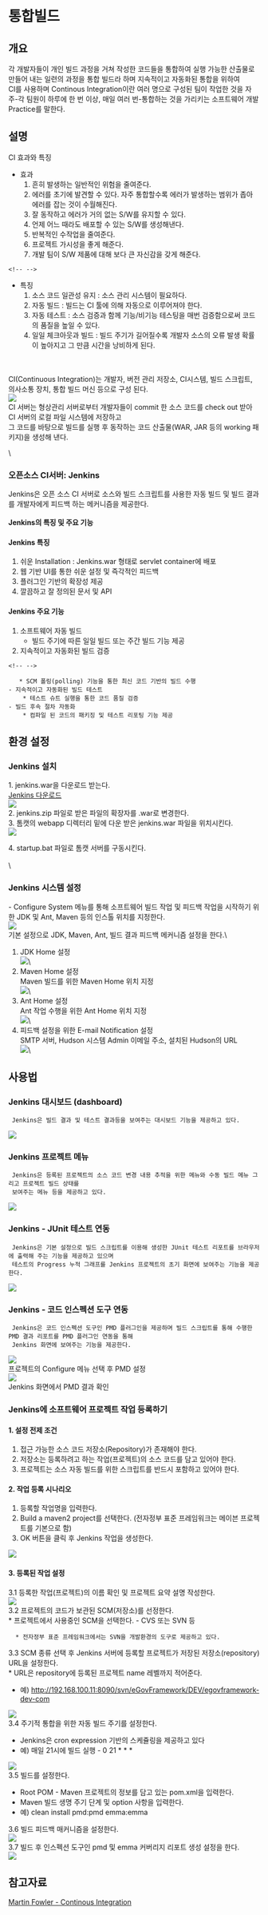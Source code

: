 # 통합빌드

## 개요

각 개발자들이 개인 빌드 과정을 거쳐 작성한 코드들을 통합하여 실행 가능한
산출물로 만들어 내는 일련의 과정을 통합 빌드라 하며 지속적이고 자동화된
통합을 위하여\
CI를 사용하며 Continous Integration이란 여러 명으로 구성된 팀이 작업한
것을 자주-각 팀원이 하루에 한 번 이상, 매일 여러 번-통합하는 것을
가리키는 소프트웨어 개발 Practice를 말한다.

## 설명

CI 효과와 특징

-   효과
    1.  흔히 발생하는 일반적인 위험을 줄여준다.
    2.  에러를 초기에 발견할 수 있다. 자주 통합할수록 에러가 발생하는
        범위가 좁아 에러를 잡는 것이 수월해진다.
    3.  잘 동작하고 에러가 거의 없는 S/W를 유지할 수 있다.
    4.  언제 어느 때라도 배포할 수 있는 S/W를 생성해낸다.
    5.  반복적인 수작업을 줄여준다.
    6.  프로젝트 가시성을 좋게 해준다.
    7.  개발 팀이 S/W 제품에 대해 보다 큰 자신감을 갖게 해준다.

```{=html}
<!-- -->
```
-   특징
    1.  소스 코드 일관성 유지 : 소스 관리 시스템이 필요하다.
    2.  자동 빌드 : 빌드는 CI 툴에 의해 자동으로 이루어져야 한다.
    3.  자동 테스트 : 소스 검증과 함께 기능/비기능 테스팅을 매번
        검증함으로써 코드의 품질을 높일 수 있다.
    4.  일일 체크아웃과 빌드 : 빌드 주기가 길어질수록 개발자 소스의 오류
        발생 확률이 높아지고 그 만큼 시간을 낭비하게 된다.

\
\
CI(Continuous Integration)는 개발자, 버전 관리 저장소, CI시스템, 빌드
스크립트, 의사소통 장치, 통합 빌드 머신 등으로 구성 된다.\
![](/images/dev2/dep/build_tool/ci_구성요소.gif)\
CI 서버는 형상관리 서버로부터 개발자들이 commit 한 소스 코드를 check out
받아 CI 서버의 로컬 파일 시스템에 저장하고\
그 코드를 바탕으로 빌드를 실행 후 동작하는 코드 산출물(WAR, JAR 등의
working 패키지)을 생성해 낸다.

\

### 오픈소스 CI서버: Jenkins

Jenkins은 오픈 소스 CI 서버로 소스와 빌드 스크립트를 사용한 자동 빌드 및
빌드 결과를 개발자에게 피드백 하는 메커니즘을 제공한다.\
\
**Jenkins의 특징 및 주요 기능**

#### Jenkins 특징

1.  쉬운 Installation : Jenkins.war 형태로 servlet container에 배포
2.  웹 기반 UI를 통한 쉬운 설정 및 즉각적인 피드백
3.  플러그인 기반의 확장성 제공
4.  깔끔하고 잘 정의된 문서 및 API

#### Jenkins 주요 기능

1.  소프트웨어 자동 빌드
    -   빌드 주기에 따른 일일 빌드 또는 주간 빌드 기능 제공
2.  지속적이고 자동화된 빌드 검증

```{=html}
<!-- -->
```
       * SCM 폴링(polling) 기능을 통한 최신 코드 기반의 빌드 수행
    - 지속적이고 자동화된 빌드 테스트
        * 테스트 슈트 실행을 통한 코드 품질 검증
    - 빌드 후속 절차 자동화
        * 컴파일 된 코드의 패키징 및 테스트 리포팅 기능 제공

## 환경 설정

### Jenkins 설치

1\. jenkins.war을 다운로드 받는다.\
[Jenkins
다운로드](https://hudson.dev.java.net/servlets/ProjectDocumentList?folderID=2761&expandFolder=2761&folderID=0)\
![](/images/dev3.8/dep/ci/hudson_install_download.gif)\
2. jenkins.zip 파일로 받은 파일의 확장자를 .war로 변경한다.\
3. 톰캣의 webapp 디렉터리 밑에 다운 받은 jenkins.war 파일을 위치시킨다.\
![](/images/dev3.8/dep/ci/hudson_war2.gif)

4\. startup.bat 파일로 톰캣 서버를 구동시킨다.\
\
\

### Jenkins 시스템 설정

\- Configure System 메뉴를 통해 소프트웨어 빌드 작업 및 피드백 작업을
시작하기 위한 JDK 및 Ant, Maven 등의 인스톨 위치를 지정한다.\
![](/images/dev3.8/dep/ci/hudson_configure_system.gif)\
기본 설정으로 JDK, Maven, Ant, 빌드 결과 피드백 메커니즘 설정을 한다.\
1. JDK Home 설정\
![](/images/dev3.8/dep/ci/hudson_jdk.gif)\
2. Maven Home 설정\
Maven 빌드를 위한 Maven Home 위치 지정\
![](/images/dev3.8/dep/ci/hudson_maven.gif)\
3. Ant Home 설정\
Ant 작업 수행을 위한 Ant Home 위치 지정\
![](/images/dev3.8/dep/ci/hudson_ant.gif)\
4. 피드백 설정을 위한 E-mail Notification 설정\
SMTP 서버, Hudson 시스템 Admin 이메일 주소, 설치된 Hudson의 URL\
![](/images/dev3.8/dep/ci/hudson_notification.gif)\

## 사용법

### Jenkins 대시보드 (dashboard)

     Jenkins은 빌드 결과 및 테스트 결과등을 보여주는 대시보드 기능을 제공하고 있다. 

![](/images/dev3.8/dep/ci/hudson_dashboard.gif)

### Jenkins 프로젝트 메뉴

     Jenkins은 등록된 프로젝트의 소스 코드 변경 내용 추적을 위한 메뉴와 수동 빌드 메뉴 그리고 프로젝트 빌드 상태를 
     보여주는 메뉴 등을 제공하고 있다. 

![](/images/dev3.8/dep/ci/hudson_menu.gif)

### Jenkins - JUnit 테스트 연동

     Jenkins은 기본 설정으로 빌드 스크립트를 이용해 생성한 JUnit 테스트 리포트를 브라우저에 출력해 주는 기능을 제공하고 있으며 
     테스트의 Progress 누적 그래프를 Jenkins 프로젝트의 초기 화면에 보여주는 기능을 제공한다.

![](/images/dev3.8/dep/ci/hudson-junit.gif)

### Jenkins - 코드 인스펙션 도구 연동

     Jenkins은 코드 인스펙션 도구인 PMD 플러그인을 제공하며 빌드 스크립트를 통해 수행한 PMD 결과 리포트를 PMD 플러그인 연동을 통해 
     Jenkins 화면에 보여주는 기능을 제공한다. 

![](/images/dev3.8/dep/ci/hudson-pmd1.gif)\
프로젝트의 Configure 메뉴 선택 후 PMD 설정\
![](/images/dev3.8/dep/ci/hudson-pmd2.gif)\
Jenkins 화면에서 PMD 결과 확인

### Jenkins에 소프트웨어 프로젝트 작업 등록하기

#### 1. 설정 전제 조건

1.  접근 가능한 소스 코드 저장소(Repository)가 존재해야 한다.
2.  저장소는 등록하려고 하는 작업(프로젝트)의 소스 코드를 담고 있어야
    한다.
3.  프로젝트는 소스 자동 빌드를 위한 스크립트를 반드시 포함하고 있어야
    한다.

#### 2. 작업 등록 시나리오

1.  등록할 작업명을 입력한다.
2.  Build a maven2 project를 선택한다. (전자정부 표준 프레임워크는
    메이븐 프로젝트를 기본으로 함)
3.  OK 버튼을 클릭 후 Jenkins 작업을 생성한다.

![](/images/dev3.8/dep/ci/hudson_job1.gif)

#### 3. 등록된 작업 설정

3.1 등록한 작업(프로젝트)의 이름 확인 및 프로젝트 요약 설명 작성한다.\
![](/images/dev3.8/dep/ci/hudson-jobname.gif)\
3.2 프로젝트의 코드가 보관된 SCM(저장소)를 선정한다.\
\* 프로젝트에서 사용중인 SCM을 선택한다. - CVS 또는 SVN 등

      * 전자정부 표준 프레임워크에서는 SVN을 개발환경의 도구로 제공하고 있다.

3.3 SCM 종류 선택 후 Jenkins 서버에 등록할 프로젝트가 저장된
저장소(repository) URL을 설정한다.\
\* URL은 repository에 등록된 프로젝트 name 레벨까지 적어준다.

-   예)
    <http://192.168.100.11:8090/svn/eGovFramework/DEV/egovframework-dev-com>

![](/images/dev3.8/dep/ci/hudson-svn.gif)\
3.4 주기적 통합을 위한 자동 빌드 주기를 설정한다.

-   Jenkins은 cron expression 기반의 스케쥴링을 제공하고 있다
-   예) 매일 21시에 빌드 실행 - 0 21 \* \* \*

![](/images/dev3.8/dep/ci/hudson-autobuild.gif)\
3.5 빌드를 설정한다.

-   Root POM - Maven 프로젝트의 정보를 담고 있는 pom.xml을 입력한다.
-   Maven 빌드 생명 주기 단계 및 option 사항을 입력한다.
-   예) clean install pmd:pmd emma:emma

3.6 빌드 피드백 매커니즘을 설정한다.\
![](/images/dev3.8/dep/ci/hudson-pom.gif)\
3.7 빌드 후 인스펙션 도구인 pmd 및 emma 커버리지 리포트 생성 설정을
한다.\
![](/images/dev3.8/dep/ci/hudson_emma.gif)

## 참고자료

[Martin Fowler - Continous
Integration](http://martinfowler.com/articles/continuousIntegration.html#AutomateDeployment)
